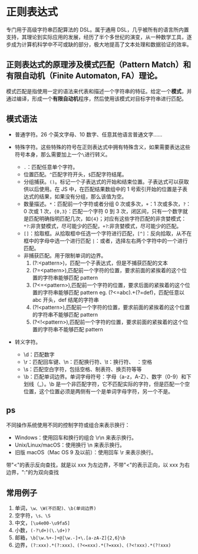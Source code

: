 # 正则表达式
专门用于高级字符串匹配算法的 DSL。属于通用 DSL，几乎被所有的语言所内置支持，其理论到实际应用的发展，经历了半个多世纪的演变，从一种数学工具，逐步成为计算机科学中不可或缺的部分，极大地提高了文本处理和数据验证的效率。

## 正则表达式的原理涉及模式匹配（Pattern Match）和有限自动机（Finite Automaton, FA）理论。
模式匹配是指使用一定的语法来代表和描述一个字符串的特征。给定一个**模式**，并通过编译，形成一个**有限自动机**程序，然后使用该模式对目标字符串进行匹配。

## 模式语法
- 普通字符。26 个英文字母、10 数字、任意其他语言普通文字……
- 特殊字符。这些特殊的符号在正则表达式中拥有特殊含义，如果需要表达这些符号本身，那么需要加上一个`\`进行转义。

  - `.`：匹配任意单个字符。
  - 位置匹配。`^`匹配字符开头，`$`匹配字符结尾。
  - 分组捕获。`()`。标记一个子表达式的开始和结束位置。子表达式可以获取供以后使用。在 JS 中，在匹配结果数组中的 1 号索引开始的位置是子表达式的结果，如果没有分组，那么该值为空。
  - 数量描述。`*`：匹配前一个字符或者分组 0 次或多次，`+`：1 次或多次，`?`：0 次或 1 次，`{0,3}`：匹配一个字符 0 到 3 次，闭区间，只有一个数字就是匹配明确指明匹配几次，如`{4}`；对应有这些字符匹配的非贪婪模式：`*?`:非贪婪模式，尽可能少的匹配，`+?`:非贪婪模式，尽可能少的匹配。
  - `[]`：拾取框。从拾取框中任选一个字符进行匹配，`[^]`：反向拾取，从不在框中的字母中选一个进行匹配 `|`：或者，选择左右两个字符中的一个进行匹配。
  - 非捕获匹配。用于限制单词的边界。
    1. (?:\<pattern\>)，匹配一个子表达式，但是不捕获匹配的文本
    2. (?=\<pattern\>),匹配前一个字符的位置，要求前面的紧挨着的这个位置的字符串能够匹配 pattern
    3. (?<=\<pattern\>),匹配前一个字符的位置，要求后面的紧挨着的这个位置的字符串能够匹配 pattern
       eg. (?<=abc).+(?=def)，匹配任意以 abc 开头，def 结尾的字符串
    4. (?!\<pattern\>),匹配前一个字符的位置，要求前面的紧挨着的这个位置的字符串不能够匹配 pattern
    5. (?<!\<pattern\>),匹配前一个字符的位置，要求前面的紧挨着的这个位置的字符串不能够匹配 pattern

- 转义字符。
  - \d：匹配数字
  - \r：匹配回车键、\n：匹配换行符、\t：换行符、` `：空格
  - \s：匹配空白字符，包括空格、制表符、换页符等等
  - \b：匹配单词边界。单词字母符号：字母（a-z，A-Z）、数字（0-9）和下划线（\_）。\b 是一个非匹配字符，它不匹配实际的字符，但是匹配一个空位置，这个位置必须是两侧有一个是单词字母字符，另一个不是。

## ps
不同操作系统使用不同的控制字符或组合来表示换行：

- Windows：使用回车和换行的组合 \r\n 来表示换行。
- Unix/Linux/macOS：使用换行 \n 来表示换行。
- 旧版 macOS（Mac OS 9 及以前）：使用回车 \r 来表示换行。

带"<"的表示反向查找，就是以 xxx 为左边界，不带"<"的表示正向，以 xxx 为右边界，":"的为双向查找

## 常用例子
1. 单词，`\w、\W(不匹配)、\b(单词边界)`
2. 空字符，`\s、\S`
3. 中文，`[\u4e00-\u9fa5]`
4. 小数，`(-?\d+)(\.\d+)?`
5. 邮箱，`\b[\w.%+-]+@[\w.-]+\.[a-zA-Z]{2,6}\b`
6. 边界，`(?:xxx).*(?:xxx)、(?<=xxx).*(?=xxx)、(?<!xxx).*(?!xxx)`
